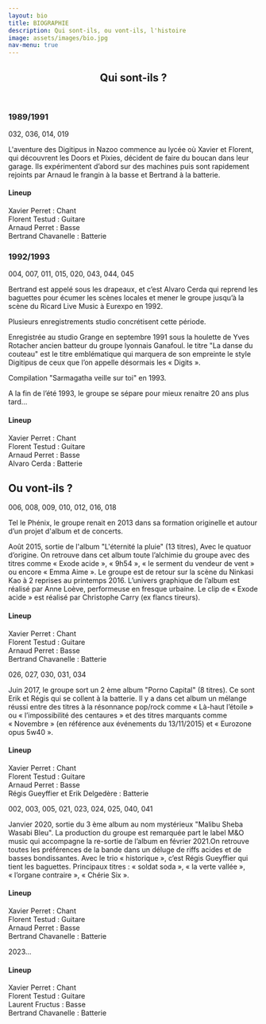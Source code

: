 ```yaml
---
layout: bio
title: BIOGRAPHIE
description: Qui sont-ils, ou vont-ils, l'histoire
image: assets/images/bio.jpg
nav-menu: true
---
```


<section id="two" class="spotlights">
    <div class="content">
        <header class="major">
            <h2>Qui sont-ils ?</h2>
        </header>
        <div class="row">
            <div class="">
                <h3>1989/1991</h3>
                032, 036, 014, 019
                    <p>
                        L&#39;aventure des Digitipus in Nazoo commence au lycée où Xavier et Florent, qui découvrent
                        les Doors et Pixies, décident de faire du boucan dans leur garage. Ils expérimentent d’abord
                        sur des machines puis sont rapidement rejoints par Arnaud le frangin à la basse et Bertrand
                        à la batterie.
                    </p>
                    <h4>Lineup</h4>
                        <p>
                            Xavier Perret : Chant<br>
                            Florent Testud : Guitare<br>
                            Arnaud Perret : Basse<br>
                            Bertrand Chavanelle : Batterie
                        </p>
                <h3>1992/1993</h3>
                    004, 007, 011, 015, 020, 043, 044, 045
                    <p>
                        Bertrand est appelé sous les drapeaux, et c’est Alvaro Cerda qui reprend les baguettes pour
                        écumer les scènes locales et mener le groupe jusqu’à la scène du Ricard Live Music à
                        Eurexpo en 1992.
                    </p>
                    <p>
                        Plusieurs enregistrements studio concrétisent cette période.
                    </p>
                    <p>
                        Enregistrée au studio Grange en septembre 1991 sous la houlette de Yves Rotacher ancien
                        batteur du groupe lyonnais Ganafoul. le titre &quot;La danse du couteau&quot; est le titre emblématique
                        qui marquera de son empreinte le style Digitipus de ceux que l’on appelle désormais les « Digits ».
                    </p>
                    <p>
                        Compilation &quot;Sarmagatha veille sur toi&quot; en 1993.
                    </p>
                    <p>
                    A la fin de l’été 1993, le groupe se sépare pour mieux renaitre 20 ans plus tard…
                    </p>
                    <h4>Lineup</h4>
                        <p>
                            Xavier Perret : Chant<br>
                            Florent Testud : Guitare<br>
                            Arnaud Perret : Basse<br>
                            Alvaro Cerda : Batterie
                        </p>
            </div>
        </div>
    </div>
</section>


## Ou vont-ils ?

006, 008, 009, 010, 012, 016, 018

Tel le Phénix, le groupe renait en 2013 dans sa formation originelle et autour d’un projet
d&#39;album et de concerts.

Août 2015, sortie de l&#39;album &quot;L&#39;éternité la pluie&quot; (13 titres), Avec le quatuor d’origine. On
retrouve dans cet album toute l’alchimie du groupe avec des titres comme « Exode acide »,
« 9h54 », « le serment du vendeur de vent » ou encore « Emma Aime ». Le groupe est de
retour sur la scène du Ninkasi Kao à 2 reprises au printemps 2016. L’univers graphique de
l’album est réalisé par Anne Loève, performeuse en fresque urbaine. Le clip de « Exode
acide » est réalisé par Christophe Carry (ex flancs tireurs).

#### Lineup

Xavier Perret : Chant<br>
Florent Testud : Guitare<br>
Arnaud Perret : Basse<br>
Bertrand Chavanelle : Batterie

026, 027, 030, 031, 034

Juin 2017, le groupe sort un 2 ème album &quot;Porno Capital&quot; (8 titres). Ce sont Erik et Régis qui se
collent à la batterie. Il y a dans cet album un mélange réussi entre des titres à la résonnance
pop/rock comme « Là-haut l’étoile » ou « l’impossibilité des centaures » et des titres
marquants comme « Novembre » (en référence aux événements du 13/11/2015) et
« Eurozone opus 5w40 ».


#### Lineup

Xavier Perret : Chant<br>
Florent Testud : Guitare<br>
Arnaud Perret : Basse<br>
Régis Gueyffier et Erik Delgedère : Batterie

002, 003, 005, 021, 023, 024, 025, 040, 041

Janvier 2020, sortie du 3 ème album au nom mystérieux &quot;Malibu Sheba Wasabi Bleu&quot;. La
production du groupe est remarquée part le label M&amp;O music qui accompagne la re-sortie de
l’album en février 2021.On retrouve toutes les préférences de la bande dans un déluge de
riffs acides et de basses bondissantes. Avec le trio « historique », c’est Régis Gueyffier qui
tient les baguettes. Principaux titres : « soldat soda », « la verte vallée », « l’organe
contraire », « Chérie Six ».

#### Lineup

Xavier Perret : Chant<br>
Florent Testud : Guitare<br>
Arnaud Perret : Basse<br>
Bertrand Chavanelle : Batterie

2023...

#### Lineup

Xavier Perret : Chant<br>
Florent Testud : Guitare<br>
Laurent Fructus : Basse<br>
Bertrand Chavanelle : Batterie

